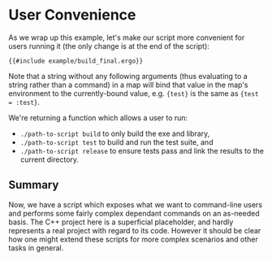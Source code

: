 # User Convenience

As we wrap up this example, let's make our script more convenient for users
running it (the only change is at the end of the script):

```ergo
{{#include example/build_final.ergo}}
```

Note that a string without any following arguments (thus evaluating to a string
rather than a command) in a map will bind that value in the map's environment to
the currently-bound value, e.g. `{test}` is the same as `{test = :test}`.

We're returning a function which allows a user to run:
* `./path-to-script build` to only build the exe and library,
* `./path-to-script test` to build and run the test suite, and
* `./path-to-script release` to ensure tests pass and link the results to the current
  directory.

## Summary
Now, we have a script which exposes what we want to command-line users and
performs some fairly complex dependant commands on an as-needed basis. The C++
project here is a superficial placeholder, and hardly represents a real project
with regard to its code. However it should be clear how one might extend these
scripts for more complex scenarios and other tasks in general.

